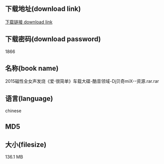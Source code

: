 ## 下载地址(download link)
[下载链接 download link](https://voluble-croquembouche-d321dc.netlify.app/?s=2015%E7%A3%81%E6%80%A7%E5%85%A8%E5%A5%B3%E5%A3%B0%E5%8F%91%E7%83%A7%E3%80%8A%E7%88%B1%C2%B7%E5%BE%88%E7%AE%80%E5%8D%95%E3%80%8B%E8%BD%A6%E8%BD%BD%E5%A4%A7%E7%A2%9F-%E9%85%B7%E9%9F%B3%E9%A2%86%E5%9F%9F-Dj%E8%B4%9D%E5%A5%87miX--%E8%B5%84%E6%BA%90.rar)

## 下载密码(download password)
1866

## 名称(book name)
2015磁性全女声发烧《爱·很简单》车载大碟-酷音领域-Dj贝奇miX--资源.rar.rar

## 语言(language)
chinese

## MD5


## 大小(filesize)
136.1 MB
